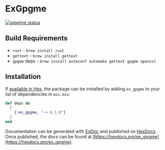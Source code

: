 # ExGpgme

[![pipeline status](https://gitlab.airatel.com/joshmartin/ex-gpgme/badges/master/pipeline.svg)](https://gitlab.airatel.com/joshmartin/ex-gpgme/commits/master)


## Build Requirements

* `rust` - `brew install rust`
* `gettext` - `brew install gettext`
* `gpgme` deps - `brew install autoconf automake gettext gpgme openssl`

## Installation

If [available in Hex](https://hex.pm/docs/publish), the package can be installed
by adding `ex_gpgme` to your list of dependencies in `mix.exs`:

```elixir
def deps do
  [
    {:ex_gpgme, "~> 0.1.0"}
  ]
end
```

Documentation can be generated with [ExDoc](https://github.com/elixir-lang/ex_doc)
and published on [HexDocs](https://hexdocs.pm). Once published, the docs can
be found at [https://hexdocs.pm/ex_gpgme](https://hexdocs.pm/ex_gpgme).
